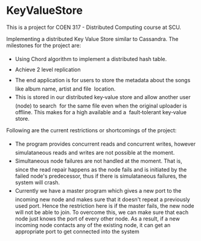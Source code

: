 # KeyValueStore

This is a project for COEN 317 - Distributed Computing course at SCU.

Implementing a distributed Key Value Store similar to Cassandra. The milestones for the project are:

*   <span style="line-height: 28px;">Using Chord algorithm to implement a distributed hash table.</span>
*   <span style="line-height: 28px;">Achieve 2 level replication</span>
*   <span style="line-height: 28px;">The end application is for users to store the metadata about the songs like album name, artist and file &nbsp;location.&nbsp;</span>
*   <span style="line-height: 28px;">This is stored in our distributed key‐value store and allow another user (node) to search &nbsp;for the same file even when the original uploader is offline. This makes for a high available and a &nbsp;fault‐tolerant key‐value store. &nbsp;</span>

Following are the current restrictions or shortcomings of the project:

*    <span style="line-height: 28px;"> The program provides concurrent reads and concurrent writes, however simulataneous reads and writes are not possible at the moment. &nbsp;</span>
*    <span style="line-height: 28px;"> Simultaneous node failures are not handled at the moment. That is, since the read repair happens as the node fails and is initiated by the failed node's predecessor, thus if there is simulataneous failures, the system will crash.  &nbsp;</span>
*    <span style="line-height: 28px;"> Currently we have a master program which gives a new port to the incoming new node and makes sure that it doesn't repeat a previously used port. Hence the restriction here is if the master fails, the new node will not be able to join. To overcome this, we can make sure that each node just knows the port of every other node. As a result, if a new incoming node contacts any of the existing node, it can get an appropriate port to get connected into the system &nbsp;</span>
